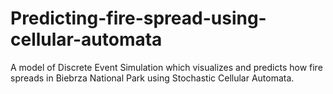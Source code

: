 # Predicting-fire-spread-using-cellular-automata
A model of Discrete Event Simulation which visualizes and predicts how fire spreads in Biebrza National Park using Stochastic Cellular Automata.
